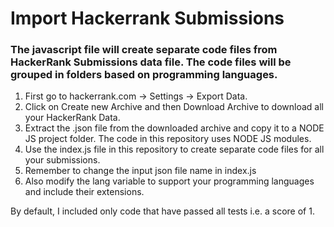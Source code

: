 # Import Hackerrank Submissions

### The javascript file will create separate code files from HackerRank Submissions data file. The code files will be grouped in folders based on programming languages.


1. First go to hackerrank.com -> Settings -> Export Data.
2. Click on Create new Archive and then Download Archive to download all your HackerRank Data.
3. Extract the .json file from the downloaded archive and copy it to a NODE JS project folder. The code in this repository uses NODE JS modules.
4. Use the index.js file in this repository to create separate code files for all your submissions.
5. Remember to change the input json file name in index.js
6. Also modify the lang variable to support your programming languages and include their extensions.

By default, I included only code that have passed all tests i.e. a score of 1.
